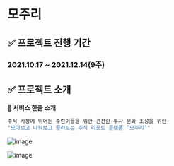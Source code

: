 # 모주리

## ✅ 프로젝트 진행 기간

### 2021.10.17 ~ 2021.12.14(9주)

## **✅ 프로젝트 소개**

**🚩 서비스 한줄 소개**

```bash
주식 시장에 뛰어든 주린이들을 위한 건전한 투자 문화 조성을 위한
"모아보고 나눠보고 골라보는 주식 리포트 플랫폼 ‘모주리’"
```

![image](https://github.com/tjsduq0423/project_mojoori_capstone/assets/84220249/2f02674b-5d60-47d8-ad06-f1ab4e4393c8)

![image](https://github.com/tjsduq0423/project_mojoori_capstone/assets/84220249/3c59c91c-db04-4411-a134-3435e7a047b7)
